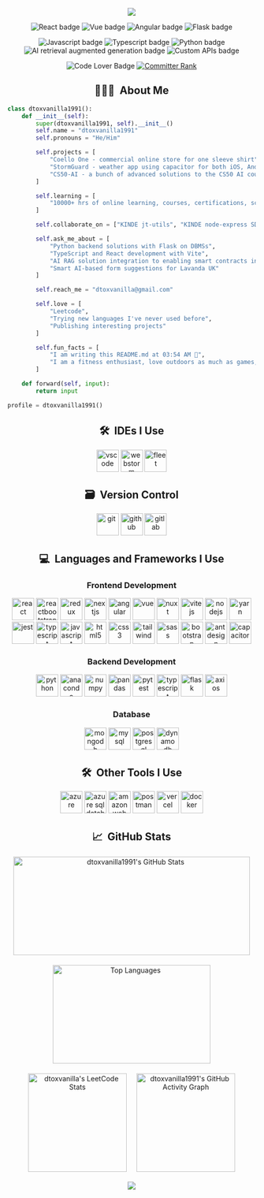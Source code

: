<p align='center'>
  <picture>
    <source media="(prefers-color-scheme: dark)" srcset="https://capsule-render.vercel.app/api?type=waving&color=0d1117&height=300&section=header&text=DToxVanilla1991&fontSize=90&animation=fadeIn&fontAlignY=38&desc=Welcome%20to%20my%20GitHub%20profile!&descAlignY=51&descAlign=62&fontColor=61DAFB">
    <source media="(prefers-color-scheme: light)" srcset="https://capsule-render.vercel.app/api?type=waving&color=41B883&height=300&section=header&text=DToxVanilla1991&fontSize=90&animation=fadeIn&fontAlignY=38&desc=Welcome%20to%20my%20GitHub%20profile!&descAlignY=51&descAlign=62&fontColor=35495E">
    <img src="https://capsule-render.vercel.app/api?type=waving&color=auto&height=300&section=header&text=DToxVanilla1991&fontSize=90&animation=fadeIn&fontAlignY=38&desc=Welcome%20to%20my%20GitHub%20profile!&descAlignY=51&descAlign=62"/>
  </picture>
</p>

<p align="center">
  <img src="https://img.shields.io/badge/Web_Dev-React-blue" alt="React badge" />
  <img src="https://img.shields.io/badge/Web_Dev-Vue-green" alt="Vue badge" />
  <img src="https://img.shields.io/badge/Web_Dev-Angular-red" alt="Angular badge" />
  <img src="https://img.shields.io/badge/Web_Dev-Flask-light_blue" alt="Flask badge" />
</p>
<p align="center">
  <img src="https://img.shields.io/badge/Web_Developer-JS-yellow" alt="Javascript badge" />
  <img src="https://img.shields.io/badge/Web_Developer-TS-dark_blue" alt="Typescript badge" />
  <img src="https://img.shields.io/badge/Web_Developer-Python-brown" alt="Python badge" />
  <img src="https://img.shields.io/badge/AI-RAGs-purple" alt="AI retrieval augmented generation badge" />
  <img src="https://img.shields.io/badge/Custom-APIs-green" alt="Custom APIs badge" />
</p>
<p align="center">
  <img src="https://img.shields.io/badge/Code-Lover-red" alt="Code Lover Badge" />
  <a href="https://user-badge.committers.top/uk/dtoxvanilla1991"><img src="https://user-badge.committers.top/uk/dtoxvanilla1991.svg" alt="Committer Rank" /></a>
</p>

<!-- About Me -->
<h2 align="center">👨🏻‍💻 &nbsp;About Me</h2>

```python
class dtoxvanilla1991():
    def __init__(self):
        super(dtoxvanilla1991, self).__init__()
        self.name = "dtoxvanilla1991"
        self.pronouns = "He/Him"

        self.projects = [
            "Coello One - commercial online store for one sleeve shirt",
            "StormGuard - weather app using capacitor for both iOS, Android and web support",
            "CS50-AI - a bunch of advanced solutions to the CS50 AI course",
        ]

        self.learning = [
            "10000+ hrs of online learning, courses, certifications, schools and hackathons",
        ]

        self.collaborate_on = ["KINDE jt-utils", "KINDE node-express SDK"]

        self.ask_me_about = [
            "Python backend solutions with Flask on DBMSs",
            "TypeScript and React development with Vite",
            "AI RAG solution integration to enabling smart contracts in SecuriGroup",
            "Smart AI-based form suggestions for Lavanda UK"
        ]

        self.reach_me = "dtoxvanilla@gmail.com"

        self.love = [
            "Leetcode",
            "Trying new languages I've never used before",
            "Publishing interesting projects"
        ]

        self.fun_facts = [
            "I am writing this README.md at 03:54 AM 🤔",
            "I am a fitness enthusiast, love outdoors as much as games, innovation and dogs"
        ]

    def forward(self, input):
        return input

profile = dtoxvanilla1991()
```

<!-- IDE Used -->
<h2 align="center">🛠 &nbsp;IDEs I Use</h2>
<div align="center">
  <img src="https://cdn.jsdelivr.net/gh/devicons/devicon/icons/vscode/vscode-original.svg" alt="vscode" width="45" height="45"/>
  <img src="https://cdn.jsdelivr.net/gh/devicons/devicon/icons/webstorm/webstorm-original.svg" alt="webstorm" width="45" height="45"/>
  <img src="https://resources.jetbrains.com/storage/products/company/brand/logos/Fleet_icon.svg" alt="fleet" width="45" height="45"/>
  
</div>

<!-- Version Control -->
<h2 align="center">🗃 &nbsp;Version Control</h2>
<div align="center">
  <img src="https://cdn.jsdelivr.net/gh/devicons/devicon/icons/git/git-original.svg" alt="git" width="45" height="45"/>
  <img src="https://cdn.jsdelivr.net/gh/devicons/devicon/icons/github/github-original.svg" alt="github" width="45" height="45"/>
  <img src="https://cdn.jsdelivr.net/gh/devicons/devicon/icons/gitlab/gitlab-original.svg" alt="gitlab" width="45" height="45"/>
</div>

<!-- Languages -->
<h2 align="center">💻 &nbsp;Languages and Frameworks I Use</h2>
<div align="center">
  <h3>Frontend Development</h3>
  <img src="https://cdn.jsdelivr.net/gh/devicons/devicon/icons/react/react-original.svg" alt="react" width="45" height="45"/>
  <img src="https://cdn.jsdelivr.net/gh/devicons/devicon/icons/reactbootstrap/reactbootstrap-original.svg" alt="reactbootstrap" width="45" height="45"/>
  <img src="https://cdn.jsdelivr.net/gh/devicons/devicon/icons/redux/redux-original.svg" alt="redux" width="45" height="45"/>
  <img src="https://cdn.jsdelivr.net/gh/devicons/devicon/icons/nextjs/nextjs-original.svg" alt="nextjs" width="45" height="45"/>
  <img src="https://cdn.jsdelivr.net/gh/devicons/devicon/icons/angularjs/angularjs-original.svg" alt="angular" width="45" height="45"/>
  <img src="https://cdn.jsdelivr.net/gh/devicons/devicon/icons/vuejs/vuejs-original-wordmark.svg" alt="vue" width="45" height="45"/>
  <img src="https://cdn.jsdelivr.net/gh/devicons/devicon/icons/nuxtjs/nuxtjs-original.svg" alt="nuxt" width="45" height="45"/>
  <img src="https://cdn.jsdelivr.net/gh/devicons/devicon/icons/vitejs/vitejs-original.svg" alt="vitejs" width="45" height="45"/>
  <img src="https://cdn.jsdelivr.net/gh/devicons/devicon/icons/nodejs/nodejs-original.svg" alt="nodejs" width="45" height="45"/>
  <img src="https://cdn.jsdelivr.net/gh/devicons/devicon/icons/yarn/yarn-original.svg" alt="yarn" width="45" height="45"/>
  <img src="https://cdn.jsdelivr.net/gh/devicons/devicon/icons/jest/jest-plain.svg" alt="jest" width="45" height="45"/>
  <img src="https://cdn.jsdelivr.net/gh/devicons/devicon/icons/typescript/typescript-original.svg" alt="typescript" width="45" height="45"/>
  <img src="https://cdn.jsdelivr.net/gh/devicons/devicon/icons/javascript/javascript-original.svg" alt="javascript" width="45" height="45"/>
  <img src="https://cdn.jsdelivr.net/gh/devicons/devicon/icons/html5/html5-original.svg" alt="html5" width="45" height="45"/>
  <img src="https://cdn.jsdelivr.net/gh/devicons/devicon/icons/css3/css3-original.svg" alt="css3" width="45" height="45"/>
  <img src="https://cdn.jsdelivr.net/gh/devicons/devicon@latest/icons/tailwindcss/tailwindcss-original.svg" alt="tailwind" width="45" height="45" />
  <img src="https://cdn.jsdelivr.net/gh/devicons/devicon/icons/sass/sass-original.svg" alt="sass" width="45" height="45"/>
  <img src="https://cdn.jsdelivr.net/gh/devicons/devicon/icons/bootstrap/bootstrap-original.svg" alt="bootstrap" width="45" height="45"/>
  <img src="https://cdn.jsdelivr.net/gh/devicons/devicon/icons/antdesign/antdesign-original.svg" alt="antdesign" width="45" height="45"/>
  <img src="https://cdn.jsdelivr.net/gh/devicons/devicon/icons/capacitor/capacitor-original.svg" alt="capacitor" width="45" height="45"/>
  <h3>Backend Development</h3>
  <img src="https://cdn.jsdelivr.net/gh/devicons/devicon/icons/python/python-original.svg" alt="python" width="45" height="45"/>
  <img src="https://cdn.jsdelivr.net/gh/devicons/devicon@latest/icons/anaconda/anaconda-original.svg" alt="anaconda" width="45" height="45"/>
  <img src="https://cdn.jsdelivr.net/gh/devicons/devicon/icons/numpy/numpy-original.svg" alt="numpy" width="45" height="45"/>
  <img src="https://cdn.jsdelivr.net/gh/devicons/devicon/icons/pandas/pandas-original.svg" alt="pandas" width="45" height="45"/>
  <img src="https://cdn.jsdelivr.net/gh/devicons/devicon@latest/icons/pytest/pytest-original.svg" alt="pytest" width="45" height="45" />
  <img src="https://cdn.jsdelivr.net/gh/devicons/devicon/icons/typescript/typescript-original.svg" alt="typescript" width="45" height="45"/>
  <img src="https://cdn.jsdelivr.net/gh/devicons/devicon/icons/flask/flask-original.svg" alt="flask" width="45" height="45"/>
  <img src="https://cdn.jsdelivr.net/gh/devicons/devicon@latest/icons/axios/axios-plain.svg" alt="axios" width="45" height="45"/>
  <h3>Database</h3>
  <img src="https://cdn.jsdelivr.net/gh/devicons/devicon/icons/mongodb/mongodb-original-wordmark.svg" alt="mongodb" width="45" height="45"/>
  <img src="https://cdn.jsdelivr.net/gh/devicons/devicon/icons/mysql/mysql-original-wordmark.svg" alt="mysql" width="45" height="45"/>
  <img src="https://cdn.jsdelivr.net/gh/devicons/devicon/icons/postgresql/postgresql-original.svg" alt="postgresql" width="45" height="45"/>
  <img src="https://cdn.jsdelivr.net/gh/devicons/devicon/icons/dynamodb/dynamodb-original.svg" alt="dynamo db" width="45" height="45"/>
</div>

<!-- Other Tools -->
<h2 align="center">🛠 &nbsp;Other Tools I Use</h2>
<div align="center">
  <img src="https://cdn.jsdelivr.net/gh/devicons/devicon/icons/azure/azure-original.svg" alt="azure" width="45" height="45"/>
  <img src="https://cdn.jsdelivr.net/gh/devicons/devicon/icons/azuresqldatabase/azuresqldatabase-original.svg" alt="azure sql database" width="45" height="45"/>
  <img src="https://cdn.jsdelivr.net/gh/devicons/devicon/icons/amazonwebservices/amazonwebservices-original-wordmark.svg" alt="amazon web services" width="45" height="45"/>
  <img src="https://cdn.jsdelivr.net/gh/devicons/devicon/icons/postman/postman-original.svg" alt="postman" width="45" height="45"/>
  <img src="https://cdn.jsdelivr.net/gh/devicons/devicon@latest/icons/vercel/vercel-original.svg" alt="vercel" width="45" height="45" />
  <img src="https://cdn.jsdelivr.net/gh/devicons/devicon@latest/icons/docker/docker-original.svg" alt="docker" width="45" height="45" />
</div>

<!-- Status Satistics -->
<h2 align="center">📈 &nbsp;GitHub Stats</h2>

<!-- Force the same height for the two cards -->
<div align="center" style="display: flex; justify-content: center; align-items: center; flex-wrap: wrap; gap: 20px; margin: 20px 0;">
  <picture>
    <source media="(prefers-color-scheme: dark)" srcset="https://github-readme-stats.vercel.app/api?username=dtoxvanilla1991&show_icons=true&theme=react">
    <source media="(prefers-color-scheme: light)" srcset="https://github-readme-stats.vercel.app/api?username=dtoxvanilla1991&show_icons=true&theme=vue">
    <img height="200" width="480" src="https://github-readme-stats.vercel.app/api?username=dtoxvanilla1991&show_icons=true&theme=radical" alt="dtoxvanilla1991's GitHub Stats"/>
  </picture>
  <picture>
    <source media="(prefers-color-scheme: dark)" srcset="https://github-readme-stats.vercel.app/api/top-langs/?username=dtoxvanilla1991&langs_count=8&theme=react&layout=compact&hide=jupyter%20notebook,html,scss,css">
    <source media="(prefers-color-scheme: light)" srcset="https://github-readme-stats.vercel.app/api/top-langs/?username=dtoxvanilla1991&langs_count=8&theme=vue&layout=compact&hide=jupyter%20notebook,html,scss,css">
    <img height="200" width="320" src="https://github-readme-stats.vercel.app/api/top-langs/?username=dtoxvanilla1991&langs_count=8&theme=radical&layout=compact&hide=jupyter%20notebook,html,scss,css" alt="Top Languages"/>
  </picture>
</div>

<div align="center" style="display: flex; justify-content: center; align-items: center; flex-wrap: wrap; gap: 20px; margin: 20px 0;">

  <a href="https://leetcode.com/dtoxvanilla/">
    <img 
      src="https://leetcode.card.workers.dev/dtoxvanilla?theme=dark&font=baloo&extension=null" 
      alt="dtoxvanilla's LeetCode Stats"
      height="200"
    />
  </a>

  <picture>
    <source media="(prefers-color-scheme: dark)" srcset="https://github-readme-activity-graph.vercel.app/graph?username=dtoxvanilla1991&theme=react">
    <source media="(prefers-color-scheme: light)" srcset="https://github-readme-activity-graph.vercel.app/graph?username=dtoxvanilla1991&theme=github-light">
    <img 
      src="https://github-readme-activity-graph.vercel.app/graph?username=dtoxvanilla1991&theme=react" 
      alt="dtoxvanilla1991's GitHub Activity Graph"
      height="200"
    />
  </picture>
  
</div>

<p align='center'>
  <picture>
    <source media="(prefers-color-scheme: dark)" srcset="https://capsule-render.vercel.app/api?type=waving&color=0d1117&height=100&section=footer&animation=fadeIn&descAlignY=51&descAlign=62&fontColor=61DAFB">
    <source media="(prefers-color-scheme: light)" srcset="https://capsule-render.vercel.app/api?type=waving&color=41B883&height=100&section=footer&animation=fadeIn&descAlignY=51&descAlign=62&fontColor=35495E">
    <img src="https://capsule-render.vercel.app/api?type=waving&color=auto&height=100&section=footer&animation=fadeIn&descAlignY=51&descAlign=62"/>
  </picture>
</p>
